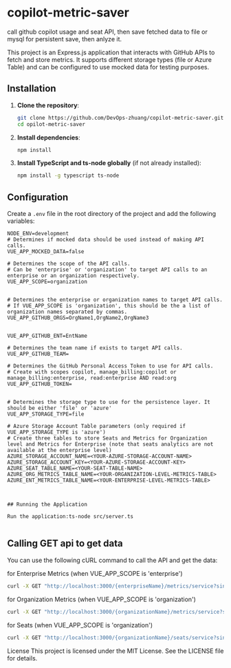 # copilot-metric-saver
call github copilot usage and seat API, then save fetched data to file  or mysql for persistent save, then anlyze it.


This project is an Express.js application that interacts with GitHub APIs to fetch and store metrics. It supports different storage types (file or Azure Table) and can be configured to use mocked data for testing purposes.

## Installation

1. **Clone the repository**:
    ```sh
    git clone https://github.com/DevOps-zhuang/copilot-metric-saver.git
    cd opilot-metric-saver
    ```

2. **Install dependencies**:
    ```sh
    npm install
    ```

3. **Install TypeScript and ts-node globally** (if not already installed):
    ```sh
    npm install -g typescript ts-node
    ```

## Configuration

Create a `.env` file in the root directory of the project and add the following variables:

```properties
NODE_ENV=development
# Determines if mocked data should be used instead of making API calls.
VUE_APP_MOCKED_DATA=false

# Determines the scope of the API calls. 
# Can be 'enterprise' or 'organization' to target API calls to an enterprise or an organization respectively.
VUE_APP_SCOPE=organization


# Determines the enterprise or organization names to target API calls.
# If VUE_APP_SCOPE is 'organization', this should be the a list of organization names separated by commas.
VUE_APP_GITHUB_ORGS=OrgName1,OrgName2,OrgName3


VUE_APP_GITHUB_ENT=EntName

# Determines the team name if exists to target API calls.
VUE_APP_GITHUB_TEAM=

# Determines the GitHub Personal Access Token to use for API calls.
# Create with scopes copilot, manage_billing:copilot or manage_billing:enterprise, read:enterprise AND read:org
VUE_APP_GITHUB_TOKEN=


# Determines the storage type to use for the persistence layer. It should be either 'file' or 'azure'
VUE_APP_STORAGE_TYPE=file

# Azure Storage Account Table parameters (only required if VUE_APP_STORAGE_TYPE is 'azure')
# Create three tables to store Seats and Metrics for Organization level and Metrics for Enterprise (note that seats analytics are not available at the enterprise level)
AZURE_STORAGE_ACCOUNT_NAME=<YOUR-AZURE-STORAGE-ACCOUNT-NAME>
AZURE_STORAGE_ACCOUNT_KEY=<YOUR-AZURE-STORAGE-ACCOUNT-KEY>
AZURE_SEAT_TABLE_NAME=<YOUR-SEAT-TABLE-NAME>
AZURE_ORG_METRICS_TABLE_NAME=<YOUR-ORGANIZATION-LEVEL-METRICS-TABLE>
AZURE_ENT_METRICS_TABLE_NAME=<YOUR-ENTERPRISE-LEVEL-METRICS-TABLE>



## Running the Application

Run the application:ts-node src/server.ts


```
## Calling GET api to get data

You can use the following cURL command to call the API and get the data:

for Enterprise Metrics (when VUE_APP_SCOPE is 'enterprise')
```sh
curl -X GET "http://localhost:3000/{enterpriseName}/metrics/service?since={since}&until={until}&page={page}&per_page={per_page}"
```

for Organization Metrics (when VUE_APP_SCOPE is 'organization')
```sh
curl -X GET "http://localhost:3000/{organizationName}/metrics/service?since={since}&until={until}&page={page}&per_page={per_page}"
```

for Seats (when VUE_APP_SCOPE is 'organization')
```sh
curl -X GET "http://localhost:3000/{organizationName}/seats/service?since={since}&until={until}&page={page}&per_page={per_page}"
```


License
This project is licensed under the MIT License. See the LICENSE file for details.
